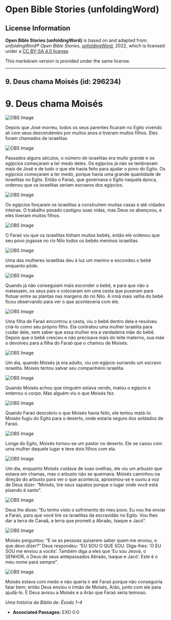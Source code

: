 # Open Bible Stories (unfoldingWord)

## License Information

**Open Bible Stories (unfoldingWord)** is based on and adapted from: _unfoldingWord® Open Bible Stories_, [unfoldingWord](https://unfoldingword.org/utw), 2022, which is licensed under a [CC BY-SA 4.0 license](https://creativecommons.org/licenses/by-sa/4.0/legalcode.en).

This markdown version is provided under the same license.



--------------------------------

## 9. Deus chama Moisés (id: 296234)

9\. Deus chama Moisés
=====================

![OBS Image](https://cdn.door43.org/obs/jpg/360px/obs-en-09-01.jpg)

Depois que José morreu, todos os seus parentes ficaram no Egito vivendo ali com seus descendentes por muitos anos e tiveram muitos filhos. Eles foram chamados de israelitas

![OBS Image](https://cdn.door43.org/obs/jpg/360px/obs-en-09-02.jpg)

Passados alguns séculos, o número de israelitas era muito grande e os egípcios começaram a ter medo deles. Os egípcios já não se lembravam mais de José e de tudo o que ele havia feito para ajudar o povo do Egito. Os egípcios começaram a ter medo, porque havia uma grande quantidade de israelitas no Egito. Então o Faraó, que governava o Egito naquela época, ordenou que os israelitas seriam escravos dos egípcios.

![OBS Image](https://cdn.door43.org/obs/jpg/360px/obs-en-09-03.jpg)

Os egípcios forçaram os israelitas a construírem muitas casas e até cidades inteiras. O trabalho pesado castigou suas vidas, mas Deus os abençoou, e eles tiveram muitos filhos.

![OBS Image](https://cdn.door43.org/obs/jpg/360px/obs-en-09-04.jpg)

O Faraó viu que os israelitas tinham muitos bebês, então ele ordenou que seu povo jogasse no rio Nilo todos os bebês meninos israelitas.

![OBS Image](https://cdn.door43.org/obs/jpg/360px/obs-en-09-05.jpg)

Uma das mulheres israelitas deu à luz um menino e escondeu o bebê enquanto pôde.

![OBS Image](https://cdn.door43.org/obs/jpg/360px/obs-en-09-06.jpg)

Quando já não conseguiam mais esconder o bebê, e para que não o matassem, os seus pais o colocaram em uma cesta que puseram para flutuar entre as plantas nas margens do rio Nilo. A irmã mais velha do bebê ficou observando para ver o que aconteceria com ele.

![OBS Image](https://cdn.door43.org/obs/jpg/360px/obs-en-09-07.jpg)

Uma filha de Faraó encontrou a cesta, viu o bebê dentro dela e resolveu criá\-lo como seu próprio filho. Ela contratou uma mulher israelita para cuidar dele, sem saber que essa mulher era a verdadeira mãe do bebê. Depois que o bebê cresceu e não precisava mais do leite materno, sua mãe o devolveu para a filha do Faraó que o chamou de Moisés.

![OBS Image](https://cdn.door43.org/obs/jpg/360px/obs-en-09-08.jpg)

Um dia, quando Moisés já era adulto, viu um egípcio surrando um escravo israelita. Moisés tentou salvar seu companheiro israelita.

![OBS Image](https://cdn.door43.org/obs/jpg/360px/obs-en-09-09.jpg)

Quando Moisés achou que ninguém estava vendo, matou o egípcio e enterrou o corpo. Mas alguém viu o que Moisés fez.

![OBS Image](https://cdn.door43.org/obs/jpg/360px/obs-en-09-10.jpg)

Quando Faraó descobriu o que Moisés havia feito, ele tentou matá\-lo. Moisés fugiu do Egito para o deserto, onde estaria seguro dos soldados de Faraó.

![OBS Image](https://cdn.door43.org/obs/jpg/360px/obs-en-09-11.jpg)

Longe do Egito, Moisés tornou\-se um pastor no deserto. Ele se casou com uma mulher daquele lugar e teve dois filhos com ela.

![OBS Image](https://cdn.door43.org/obs/jpg/360px/obs-en-09-12.jpg)

Um dia, enquanto Moisés cuidava de suas ovelhas, ele viu um arbusto que estava em chamas, mas o arbusto não se queimava. Moisés caminhou na direção do arbusto para ver o que acontecia, aproximou\-se e ouviu a voz de Deus dizer: “Moisés, tire seus sapatos porque o lugar onde você está pisando é santo”.

![OBS Image](https://cdn.door43.org/obs/jpg/360px/obs-en-09-13.jpg)

Deus lhe disse: “Eu tenho visto o sofrimento do meu povo. Eu vou lhe enviar a Faraó, para que você tire os israelitas da escravidão no Egito. Vou lhes dar a terra de Canaã, a terra que prometi a Abraão, Isaque e Jacó”.

![OBS Image](https://cdn.door43.org/obs/jpg/360px/obs-en-09-14.jpg)

Moisés perguntou: “E se as pessoas quiserem saber quem me enviou, o que devo dizer?” Deus respondeu: “EU SOU O QUE SOU. Diga\-lhes: ‘O EU SOU me enviou a vocês’. Também diga a eles que ‘Eu sou Jeová, o SENHOR, o Deus de seus antepassados Abraão, Isaque e Jacó’. Este é o meu nome para sempre”.

![OBS Image](https://cdn.door43.org/obs/jpg/360px/obs-en-09-15.jpg)

Moisés estava com medo e não queria ir até Faraó porque não conseguiria falar bem; então Deus enviou o irmão de Moisés, Arão, junto com ele para ajudá\-lo. E Deus avisou a Moisés e a Arão que Faraó seria teimoso.

*Uma história da Biblia de: Êxodo 1–4*

* **Associated Passages:** EXO 0:0

